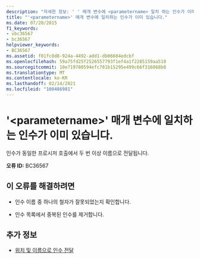 ```yaml
---
description: "자세한 정보: ' ' 매개 변수에 <parametername> 일치 하는 인수가 이미 있습니다."
title: "'<parametername>' 매개 변수에 일치하는 인수가 이미 있습니다."
ms.date: 07/20/2015
f1_keywords:
- vbc36567
- bc36567
helpviewer_keywords:
- BC36567
ms.assetid: f01fc8d8-924a-4492-add1-db06604edcbf
ms.openlocfilehash: 59a75fd25f2526557793f1ef4a1f2285159aa510
ms.sourcegitcommit: 10e719780594efc781b15295e499c66f316068b8
ms.translationtype: MT
ms.contentlocale: ko-KR
ms.lasthandoff: 02/14/2021
ms.locfileid: "100486981"
---
```

# <a name="parameter-parametername-already-has-a-matching-argument"></a>'\<parametername>' 매개 변수에 일치하는 인수가 이미 있습니다.

인수가 동일한 프로시저 호출에서 두 번 이상 이름으로 전달됩니다.  
  
 **오류 ID:** BC36567  
  
## <a name="to-correct-this-error"></a>이 오류를 해결하려면  
  
- 인수 이름 중 하나의 철자가 잘못되었는지 확인합니다.  
  
- 인수 목록에서 중복된 인수를 제거합니다.  
  
## <a name="see-also"></a>추가 정보

- [위치 및 이름으로 인수 전달](../programming-guide/language-features/procedures/passing-arguments-by-position-and-by-name.md)
